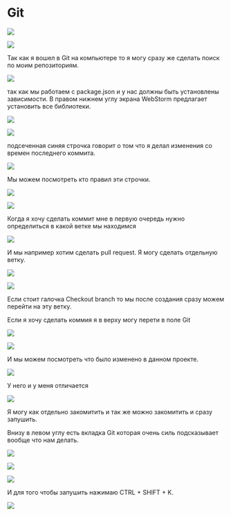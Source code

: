 # Git

![](img/001.jpg)

![](img/002.jpg)

Так как я вошел в Git на компьютере то я могу сразу же сделать поиск по моим репозиториям.

![](img/003.jpg)

так как мы работаем с package.json и у нас должны быть установлены зависимости. В правом нижнем углу экрана WebStorm
предлагает установить все библиотеки.

![](img/004.jpg)

![](img/005.jpg)

подсеченная синяя строчка говорит о том что я делал изменения со времен последнего коммита.

![](img/006.jpg)

Мы можем посмотреть кто правил эти строчки.

![](img/007.jpg)

![](img/008.jpg)

Когда я хочу сделать коммит мне в первую очередь нужно определиться в какой ветке мы находимся

![](img/009.jpg)

И мы например хотим сделать pull request. Я могу сделать отдельную ветку.

![](img/010.jpg)

![](img/011.jpg)

Если стоит галочка Checkout branch то мы после создания сразу можем перейти на эту ветку.

Если я хочу сделать коммия я в верху могу перети в поле Git

![](img/012.jpg)

![](img/013.jpg)

И мы можем посмотреть что было изменено в данном проекте.

![](img/014.jpg)

У него и у меня отличается

![](img/015.jpg)

Я могу как отдельно закомитить и так же можно закомитить и сразу запушить.

Внизу в левом углу есть вкладка Git которая очень силь подсказывает вообще что нам делать.

![](img/016.jpg)

![](img/017.jpg)

![](img/018.jpg)

И для того чтобы запушить нажимаю CTRL + SHIFT + K.

![](img/019.jpg)




